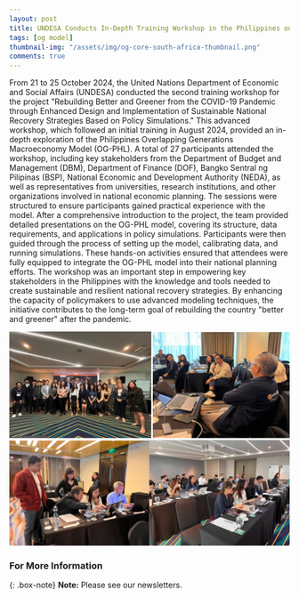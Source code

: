 ```yaml
---
layout: post
title: UNDESA Conducts In-Depth Training Workshop in the Philippines on Policy Simulations for Sustainable National Recovery
tags: [og model]
thumbnail-img: "/assets/img/og-core-south-africa-thumbnail.png"
comments: true
---
```


From 21 to 25 October 2024, the United Nations Department of Economic and Social Affairs (UNDESA) conducted the second training workshop for the project "Rebuilding Better and Greener from the COVID-19 Pandemic through Enhanced Design and Implementation of Sustainable National Recovery Strategies Based on Policy Simulations." This advanced workshop, which followed an initial training in August 2024, provided an in-depth exploration of the Philippines Overlapping Generations Macroeconomy Model (OG-PHL).
A total of 27 participants attended the workshop, including key stakeholders from the Department of Budget and Management (DBM), Department of Finance (DOF), Bangko Sentral ng Pilipinas (BSP), National Economic and Development Authority (NEDA), as well as representatives from universities, research institutions, and other organizations involved in national economic planning.
The sessions were structured to ensure participants gained practical experience with the model. After a comprehensive introduction to the project, the team provided detailed presentations on the OG-PHL model, covering its structure, data requirements, and applications in policy simulations. Participants were then guided through the process of setting up the model, calibrating data, and running simulations. These hands-on activities ensured that attendees were fully equipped to integrate the OG-PHL model into their national planning efforts.
The workshop was an important step in empowering key stakeholders in the Philippines with the knowledge and tools needed to create sustainable and resilient national recovery strategies. By enhancing the capacity of policymakers to use advanced modeling techniques, the initiative contributes to the long-term goal of rebuilding the country "better and greener" after the pandemic.

![Og-Core](../assets/img/og-indo-phillipines3.png)



### For More Information

{: .box-note}
**Note:** Please see our newsletters. 

